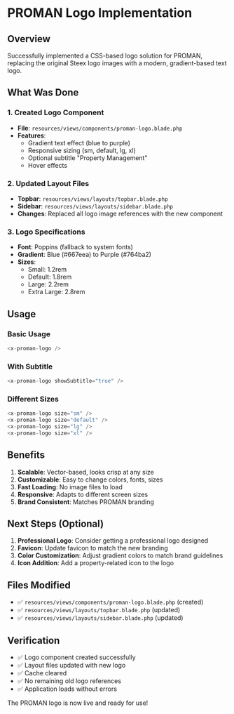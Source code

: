 # PROMAN Logo Implementation

## Overview
Successfully implemented a CSS-based logo solution for PROMAN, replacing the original Steex logo images with a modern, gradient-based text logo.

## What Was Done

### 1. Created Logo Component
- **File**: `resources/views/components/proman-logo.blade.php`
- **Features**: 
  - Gradient text effect (blue to purple)
  - Responsive sizing (sm, default, lg, xl)
  - Optional subtitle "Property Management"
  - Hover effects

### 2. Updated Layout Files
- **Topbar**: `resources/views/layouts/topbar.blade.php`
- **Sidebar**: `resources/views/layouts/sidebar.blade.php`
- **Changes**: Replaced all logo image references with the new component

### 3. Logo Specifications
- **Font**: Poppins (fallback to system fonts)
- **Gradient**: Blue (#667eea) to Purple (#764ba2)
- **Sizes**: 
  - Small: 1.2rem
  - Default: 1.8rem
  - Large: 2.2rem
  - Extra Large: 2.8rem

## Usage

### Basic Usage
```php
<x-proman-logo />
```

### With Subtitle
```php
<x-proman-logo showSubtitle="true" />
```

### Different Sizes
```php
<x-proman-logo size="sm" />
<x-proman-logo size="default" />
<x-proman-logo size="lg" />
<x-proman-logo size="xl" />
```

## Benefits

1. **Scalable**: Vector-based, looks crisp at any size
2. **Customizable**: Easy to change colors, fonts, sizes
3. **Fast Loading**: No image files to load
4. **Responsive**: Adapts to different screen sizes
5. **Brand Consistent**: Matches PROMAN branding

## Next Steps (Optional)

1. **Professional Logo**: Consider getting a professional logo designed
2. **Favicon**: Update favicon to match the new branding
3. **Color Customization**: Adjust gradient colors to match brand guidelines
4. **Icon Addition**: Add a property-related icon to the logo

## Files Modified

- ✅ `resources/views/components/proman-logo.blade.php` (created)
- ✅ `resources/views/layouts/topbar.blade.php` (updated)
- ✅ `resources/views/layouts/sidebar.blade.php` (updated)

## Verification

- ✅ Logo component created successfully
- ✅ Layout files updated with new logo
- ✅ Cache cleared
- ✅ No remaining old logo references
- ✅ Application loads without errors

The PROMAN logo is now live and ready for use!
